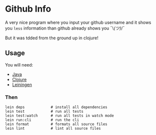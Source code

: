 # Github Info

A very nice program where you input your github username and it shows you `less` information than github already shows you ¯\\_(ツ)_/¯

But it was tdded from the ground up in clojure!

## Usage

You will need:

- [Java](https://java.com/en/download/)
- [Clojure](https://clojure.org/)
- [Leiningen](https://leiningen.org/)

### Then

```shell
lein deps            # install all dependencies
lein test            # run all tests
lein test:watch      # run all tests in watch mode
lein run:cli         # run the cli
lein format          # formats all source files
lein lint            # lint all source files
```

